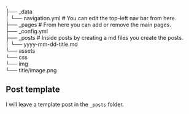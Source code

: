 .<br/>
├── _data<br/>
│   └── navigation.yml # You can edit the top-left nav bar from here.<br/>
├── _pages # From here you can add or remove the main pages.<br/>
├── _config.yml<br/>
├── _posts # Inside posts by creating a md files you create the posts.<br/>
│   └── yyyy-mm-dd-title.md <br/>
└── assets<br/>
    └── css<br/>
    └── img<br/>
        └── title/image.png<br/>

  ## Post template

  I will leave a template post in the ```_posts``` folder.
    
